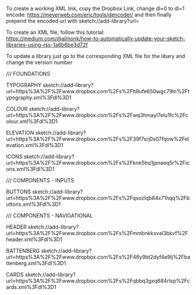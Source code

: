 To create a working XML link, copy the Dropbox Link, change dl=0 to dl=1 encode: https://meyerweb.com/eric/tools/dencoder/ and then finally
prepend the encoded url with sketch://add-library?url=

To create an XML file, follow this tutorial: https://medium.com/@almonk/how-to-automatically-update-your-sketch-libraries-using-rss-1a6b6be3d72f

To update a library just go to the corresponding XML file for the libary and change the version number

/// FOUNDATIONS

TYPOGRAPHY
sketch://add-library?url=https%3A%2F%2Fwww.dropbox.com%2Fs%2Fh8ufe650wgc79ln%2Ftypography.xml%3Fdl%3D1

COLOUR
sketch://add-library?url=https%3A%2F%2Fwww.dropbox.com%2Fs%2Fwq3hmayl7elu1fc%2Fcolour.xml%3Fdl%3D1

ELEVATION
sketch://add-library?url=https%3A%2F%2Fwww.dropbox.com%2Fs%2F39f7srj0s07fqow%2Felevation.xml%3Fdl%3D1

ICONS
sketch://add-library?url=https%3A%2F%2Fwww.dropbox.com%2Fs%2Fkne5hq1jpnaeq5r%2Ficons.xml%3Fdl%3D1

/// COMPONENTS - INPUTS

BUTTONS
sketch://add-library?url=https%3A%2F%2Fwww.dropbox.com%2Fs%2Fqsozlqb84x71hqq%2Fbuttons.xml%3Fdl%3D1

/// COMPONENTS - NAVIGATIONAL

HEADER
sketch://add-library?url=https%3A%2F%2Fwww.dropbox.com%2Fs%2Fmmbnkksval3bkvf%2Fheader.xml%3Fdl%3D1

BATTENBERG
sketch://add-library?url=https%3A%2F%2Fwww.dropbox.com%2Fs%2F46y9bt2dyf4e9lj%2Fbattenberg.xml%3Fdl%3D1

CARDS
sketch://add-library?url=https%3A%2F%2Fwww.dropbox.com%2Fs%2Fqbbq3gxq684rlsp%2Fcards.xml%3Fdl%3D1
